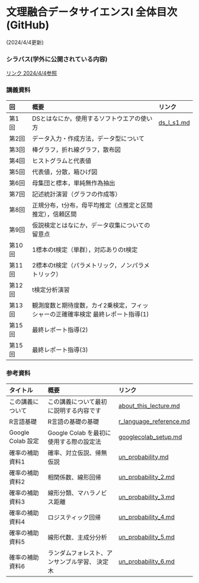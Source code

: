 # 文理融合データサイエンスI 全体目次(GitHub)
(2024/4/4更新)


### シラバス(学外に公開されている内容)
[リンク 2024/4/4参照](https://office3.bb.twcu.ac.jp/campusweb/campussquare.do?_flowExecutionKey=_cD314968E-904A-E725-1CBC-50EC6CBEEC59_k9B9EFC98-C039-F1D7-B7E5-7DB90613556C)

### 講義資料


| 回      | 概要   |  リンク                                      |
|:--     |:--     | :--      |
| 第1回&nbsp;&nbsp;&nbsp;&nbsp;| DSとはなにか，使用するソフトウエアの使い方   | [ds_I_s1.md](text/ds_I_s1.md) |
| 第2回  | データ入力・作成方法，データ型について   |  |
| 第3回  | 棒グラフ，折れ線グラフ，散布図  |  |
| 第4回  | ヒストグラムと代表値  |  |
| 第5回  | 代表値，分散，箱ひげ図  |  |
| 第6回  | 母集団と標本，単純無作為抽出  |  |
| 第7回  | 記述統計演習（グラフの作成等）  |  |
| 第8回  | 正規分布，t分布，母平均推定（点推定と区間推定），信頼区間  |  |
| 第9回  | 仮説検定とはなにか，データ収集についての留意点  |  |
| 第10回 | 1標本のt検定（単群），対応ありのt検定  |  |
| 第11回 | 2標本のt検定（パラメトリック，ノンパラメトリック）  |  |
| 第12回 | t検定分析演習  |  |
| 第13回 | 観測度数と期待度数，カイ2乗検定，フィッシャーの正確確率検定  最終レポート指導(1)  |  |
| 第15回 | 最終レポート指導(2)  |  |
| 第15回 | 最終レポート指導(3)  |  |



### 参考資料
| タイトル           | 概要   |  リンク                                      |
|:--           |:--     | :--                                         |
| この講義について  | この講義について最初に説明する内容です   | [about_this_lecture.md](reference/about_this_lecture.md) |
| R言語基礎  | R言語の基礎の基礎   | [r_language_reference.md](reference/r_language_reference.md) |
| Google Colab 設定  | Google Colab を最初に使用する際の設定法   | [googlecolab_setup.md](reference/googlecolab_setup.md) |
| 確率の補助資料1 | 確率、対立仮説、帰無仮説       | [un_probability.md](reference/un_probability.md) |
| 確率の補助資料2 | 相関係数、線形回帰            | [un_probability_2.md](reference/un_probability_2.md) |
| 確率の補助資料3 | 線形分類、マハラノビス距離    | [un_probability_3.md](reference/un_probability_3.md) |
| 確率の補助資料4 | ロジスティック回帰           | [un_probability_4.md](reference/un_probability_4.md) |
| 確率の補助資料5 | 線形代数、主成分分析         | [un_probability_5.md](reference/un_probability_5.md) |
| 確率の補助資料6 | ランダムフォレスト、アンサンブル学習、 決定木  | [un_probability_6.md](reference/un_probability_6.md) |